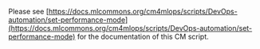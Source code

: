 Please see [https://docs.mlcommons.org/cm4mlops/scripts/DevOps-automation/set-performance-mode](https://docs.mlcommons.org/cm4mlops/scripts/DevOps-automation/set-performance-mode) for the documentation of this CM script.
